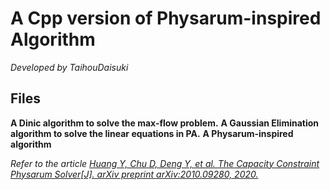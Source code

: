# A Cpp version of Physarum-inspired Algorithm
*Developed by TaihouDaisuki*

## Files
**A Dinic algorithm to solve the max-flow problem.**
**A Gaussian Elimination algorithm to solve the linear equations in PA.**
**A Physarum-inspired algorithm**

*Refer to the article [Huang Y, Chu D, Deng Y, et al. The Capacity Constraint Physarum Solver[J]. arXiv preprint arXiv:2010.09280, 2020.](https://arxiv.org/abs/2010.09280)*
